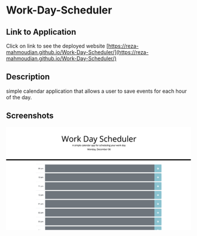 # Work-Day-Scheduler

## Link to Application
Click on link to see the deployed website [https://reza-mahmoudian.github.io/Work-Day-Scheduler/](https://reza-mahmoudian.github.io/Work-Day-Scheduler/)

## Description
simple calendar application that allows a user to save events for each hour of the day. 

## Screenshots

![Screenshot](assets/Screenshot/Work-Day-Scheduler.png)
